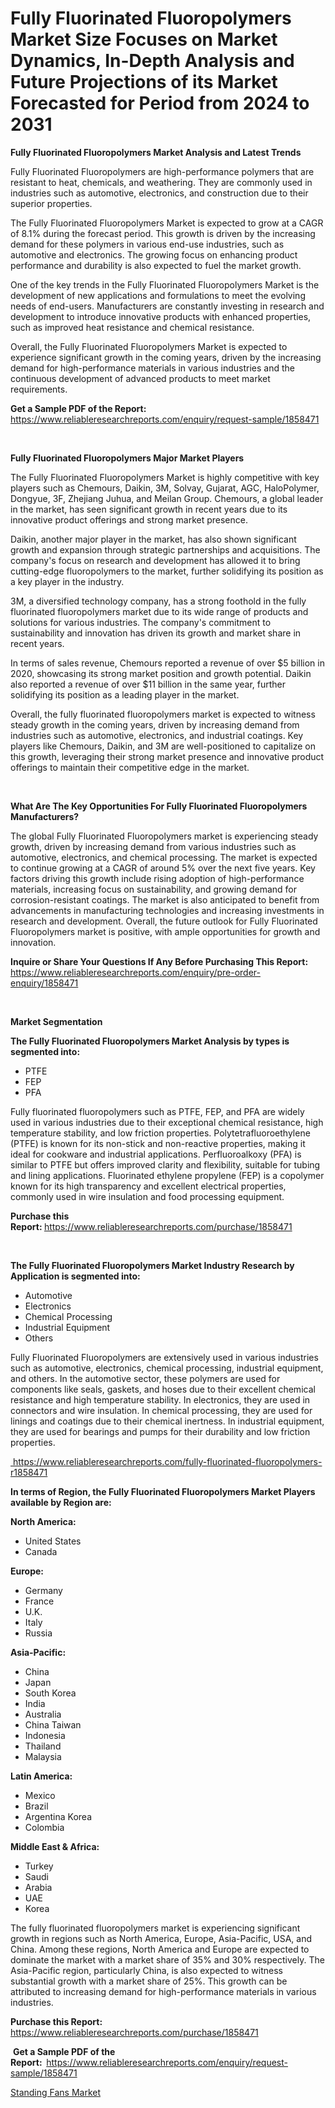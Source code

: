 <p><h1>Fully Fluorinated Fluoropolymers Market Size Focuses on Market Dynamics, In-Depth Analysis and Future Projections of its Market Forecasted for Period from 2024 to 2031</h1></p><p><strong>Fully Fluorinated Fluoropolymers Market Analysis and Latest Trends</strong></p>
<p><p>Fully Fluorinated Fluoropolymers are high-performance polymers that are resistant to heat, chemicals, and weathering. They are commonly used in industries such as automotive, electronics, and construction due to their superior properties.</p><p>The Fully Fluorinated Fluoropolymers Market is expected to grow at a CAGR of 8.1% during the forecast period. This growth is driven by the increasing demand for these polymers in various end-use industries, such as automotive and electronics. The growing focus on enhancing product performance and durability is also expected to fuel the market growth.</p><p>One of the key trends in the Fully Fluorinated Fluoropolymers Market is the development of new applications and formulations to meet the evolving needs of end-users. Manufacturers are constantly investing in research and development to introduce innovative products with enhanced properties, such as improved heat resistance and chemical resistance.</p><p>Overall, the Fully Fluorinated Fluoropolymers Market is expected to experience significant growth in the coming years, driven by the increasing demand for high-performance materials in various industries and the continuous development of advanced products to meet market requirements.</p></p>
<p><strong>Get a Sample PDF of the Report:&nbsp;</strong> <a href="https://www.reliableresearchreports.com/enquiry/request-sample/1858471">https://www.reliableresearchreports.com/enquiry/request-sample/1858471</a></p>
<p>&nbsp;</p>
<p><strong>Fully Fluorinated Fluoropolymers Major Market Players</strong></p>
<p><p>The Fully Fluorinated Fluoropolymers Market is highly competitive with key players such as Chemours, Daikin, 3M, Solvay, Gujarat, AGC, HaloPolymer, Dongyue, 3F, Zhejiang Juhua, and Meilan Group. Chemours, a global leader in the market, has seen significant growth in recent years due to its innovative product offerings and strong market presence.</p><p>Daikin, another major player in the market, has also shown significant growth and expansion through strategic partnerships and acquisitions. The company's focus on research and development has allowed it to bring cutting-edge fluoropolymers to the market, further solidifying its position as a key player in the industry.</p><p>3M, a diversified technology company, has a strong foothold in the fully fluorinated fluoropolymers market due to its wide range of products and solutions for various industries. The company's commitment to sustainability and innovation has driven its growth and market share in recent years.</p><p>In terms of sales revenue, Chemours reported a revenue of over $5 billion in 2020, showcasing its strong market position and growth potential. Daikin also reported a revenue of over $11 billion in the same year, further solidifying its position as a leading player in the market.</p><p>Overall, the fully fluorinated fluoropolymers market is expected to witness steady growth in the coming years, driven by increasing demand from industries such as automotive, electronics, and industrial coatings. Key players like Chemours, Daikin, and 3M are well-positioned to capitalize on this growth, leveraging their strong market presence and innovative product offerings to maintain their competitive edge in the market.</p></p>
<p>&nbsp;</p>
<p><strong>What Are The Key Opportunities For Fully Fluorinated Fluoropolymers Manufacturers?</strong></p>
<p><p>The global Fully Fluorinated Fluoropolymers market is experiencing steady growth, driven by increasing demand from various industries such as automotive, electronics, and chemical processing. The market is expected to continue growing at a CAGR of around 5% over the next five years. Key factors driving this growth include rising adoption of high-performance materials, increasing focus on sustainability, and growing demand for corrosion-resistant coatings. The market is also anticipated to benefit from advancements in manufacturing technologies and increasing investments in research and development. Overall, the future outlook for Fully Fluorinated Fluoropolymers market is positive, with ample opportunities for growth and innovation.</p></p>
<p><strong>Inquire or Share Your Questions If Any Before Purchasing This Report:</strong> <a href="https://www.reliableresearchreports.com/enquiry/pre-order-enquiry/1858471">https://www.reliableresearchreports.com/enquiry/pre-order-enquiry/1858471</a></p>
<p>&nbsp;</p>
<p><strong>Market Segmentation</strong></p>
<p><strong>The Fully Fluorinated Fluoropolymers Market Analysis by types is segmented into:</strong></p>
<p><ul><li>PTFE</li><li>FEP</li><li>PFA</li></ul></p>
<p><p>Fully fluorinated fluoropolymers such as PTFE, FEP, and PFA are widely used in various industries due to their exceptional chemical resistance, high temperature stability, and low friction properties. Polytetrafluoroethylene (PTFE) is known for its non-stick and non-reactive properties, making it ideal for cookware and industrial applications. Perfluoroalkoxy (PFA) is similar to PTFE but offers improved clarity and flexibility, suitable for tubing and lining applications. Fluorinated ethylene propylene (FEP) is a copolymer known for its high transparency and excellent electrical properties, commonly used in wire insulation and food processing equipment.</p></p>
<p><strong>Purchase this Report:&nbsp;</strong><a href="https://www.reliableresearchreports.com/purchase/1858471">https://www.reliableresearchreports.com/purchase/1858471</a></p>
<p>&nbsp;</p>
<p><strong>The Fully Fluorinated Fluoropolymers Market Industry Research by Application is segmented into:</strong></p>
<p><ul><li>Automotive</li><li>Electronics</li><li>Chemical Processing</li><li>Industrial Equipment</li><li>Others</li></ul></p>
<p><p>Fully Fluorinated Fluoropolymers are extensively used in various industries such as automotive, electronics, chemical processing, industrial equipment, and others. In the automotive sector, these polymers are used for components like seals, gaskets, and hoses due to their excellent chemical resistance and high temperature stability. In electronics, they are used in connectors and wire insulation. In chemical processing, they are used for linings and coatings due to their chemical inertness. In industrial equipment, they are used for bearings and pumps for their durability and low friction properties.</p></p>
<p><a href="https://www.reliableresearchreports.com/fully-fluorinated-fluoropolymers-r1858471">&nbsp;https://www.reliableresearchreports.com/fully-fluorinated-fluoropolymers-r1858471</a></p>
<p><strong>In terms of Region, the Fully Fluorinated Fluoropolymers Market Players available by Region are:</strong></p>
<p>
    <p> <strong> North America: </strong>
        <ul>
            <li>United States</li>
            <li>Canada</li>
        </ul>
        </p> 
    <p> <strong> Europe: </strong>
        <ul>
            <li>Germany</li>
            <li>France</li>
            <li>U.K.</li>
            <li>Italy</li>
            <li>Russia</li>
        </ul>
        </p> 
    <p> <strong> Asia-Pacific: </strong>
        <ul>
            <li>China</li>
            <li>Japan</li>
            <li>South Korea</li>
            <li>India</li>
            <li>Australia</li>
            <li>China Taiwan</li>
            <li>Indonesia</li>
            <li>Thailand</li>
            <li>Malaysia</li>
        </ul>
        </p> 
    <p> <strong> Latin America: </strong>
        <ul>
            <li>Mexico</li>
            <li>Brazil</li>
            <li>Argentina Korea</li>
            <li>Colombia</li>
        </ul>
        </p> 
    <p> <strong> Middle East & Africa: </strong>
        <ul>
            <li>Turkey</li>
            <li>Saudi</li>
            <li>Arabia</li>
            <li>UAE</li>
            <li>Korea</li>
        </ul>
    </p>
    </p>
<p><p>The fully fluorinated fluoropolymers market is experiencing significant growth in regions such as North America, Europe, Asia-Pacific, USA, and China. Among these regions, North America and Europe are expected to dominate the market with a market share of 35% and 30% respectively. The Asia-Pacific region, particularly China, is also expected to witness substantial growth with a market share of 25%. This growth can be attributed to increasing demand for high-performance materials in various industries.</p></p>
<p><strong>Purchase this Report: </strong><a href="https://www.reliableresearchreports.com/purchase/1858471">https://www.reliableresearchreports.com/purchase/1858471</a></p>
<p>&nbsp;<strong>Get a Sample PDF of the Report:&nbsp;&nbsp;</strong><a href="https://www.reliableresearchreports.com/enquiry/request-sample/1858471">https://www.reliableresearchreports.com/enquiry/request-sample/1858471</a></p>
<p><strong></strong></p>
<p><p><a href="https://issuu.com/reportprime-2/docs/standing-fans-market-size-2030.pptx">Standing Fans Market</a></p></p>